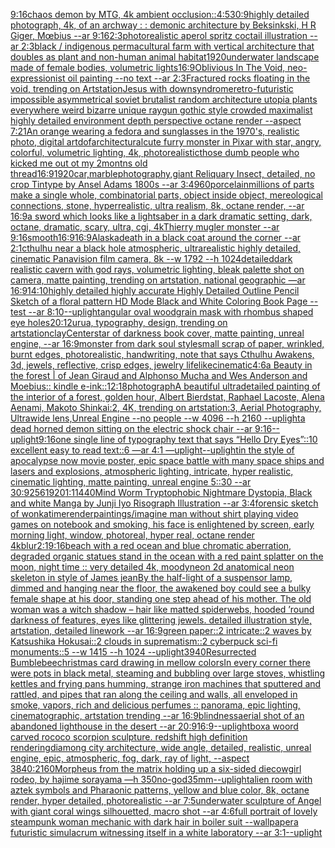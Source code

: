 [9:16](https://www.ebank.nz/aiartgenerator?category=9%3A16)[chaos demon by MTG, 4k ambient occlusion](https://www.ebank.nz/aiartgenerator?category=chaos%2520demon%2520by%2520MTG%2C%25204k%2520ambient%2520occlusion)[::](https://www.ebank.nz/aiartgenerator?category=%3A%3A)[4:5](https://www.ebank.nz/aiartgenerator?category=4%3A5)[30:9](https://www.ebank.nz/aiartgenerator?category=30%3A9)[highly detailed photograph, 4k, of an archway : : demonic architecture by Beksinkski, H R Giger, Mœbius --ar 9:16](https://www.ebank.nz/aiartgenerator?category=highly%2520detailed%2520photograph%2C%25204k%2C%2520of%2520an%2520archway%2520%3A%2520%3A%2520demonic%2520architecture%2520by%2520Beksinkski%2C%2520H%2520R%2520Giger%2C%2520M%C5%93bius%2520--ar%25209%3A16)[2:3](https://www.ebank.nz/aiartgenerator?category=2%3A3)[photorealistic aperol spritz coctail illustration --ar 2:3](https://www.ebank.nz/aiartgenerator?category=photorealistic%2520aperol%2520spritz%2520coctail%2520illustration%2520--ar%25202%3A3)[black / indigenous permacultural farm with vertical architecture that doubles as plant and non-human animal habitat](https://www.ebank.nz/aiartgenerator?category=black%2520/%2520indigenous%2520permacultural%2520farm%2520with%2520vertical%2520architecture%2520that%2520doubles%2520as%2520plant%2520and%2520non-human%2520animal%2520habitat)[1920](https://www.ebank.nz/aiartgenerator?category=1920)[underwater landscape made of female bodies, volumetric lights](https://www.ebank.nz/aiartgenerator?category=underwater%2520landscape%2520made%2520of%2520female%2520bodies%2C%2520volumetric%2520lights)[16:9](https://www.ebank.nz/aiartgenerator?category=16%3A9)[Oblivious In The Void, neo-expressionist oil painting --no text --ar 2:3](https://www.ebank.nz/aiartgenerator?category=Oblivious%2520In%2520The%2520Void%2C%2520neo-expressionist%2520oil%2520painting%2520--no%2520text%2520--ar%25202%3A3)[Fractured rocks floating in the void, trending on Artstation](https://www.ebank.nz/aiartgenerator?category=Fractured%2520rocks%2520floating%2520in%2520the%2520void%2C%2520trending%2520on%2520Artstation)[Jesus with downsyndrome](https://www.ebank.nz/aiartgenerator?category=Jesus%2520with%2520downsyndrome)[retro-futuristic impossible asymmetrical soviet brutalist random architecture utopia plants everywhere weird bizarre unique raygun gothic style crowded maximalist highly detailed environment depth perspective octane render --aspect 7:21](https://www.ebank.nz/aiartgenerator?category=retro-futuristic%2520impossible%2520asymmetrical%2520soviet%2520brutalist%2520random%2520architecture%2520utopia%2520plants%2520everywhere%2520weird%2520bizarre%2520unique%2520raygun%2520gothic%2520style%2520crowded%2520maximalist%2520highly%2520detailed%2520environment%2520depth%2520perspective%2520octane%2520render%2520--aspect%25207%3A21)[An orange wearing a fedora and sunglasses in the 1970's, realistic photo, digital art](https://www.ebank.nz/aiartgenerator?category=An%2520orange%2520wearing%2520a%2520fedora%2520and%2520sunglasses%2520in%2520the%25201970%27s%2C%2520realistic%2520photo%2C%2520digital%2520art)[dof](https://www.ebank.nz/aiartgenerator?category=dof)[architectural](https://www.ebank.nz/aiartgenerator?category=architectural)[cute furry monster in Pixar with star, angry, colorful, volumetric lighting, 4k, photorealistic](https://www.ebank.nz/aiartgenerator?category=cute%2520furry%2520monster%2520in%2520Pixar%2520with%2520star%2C%2520angry%2C%2520colorful%2C%2520volumetric%2520lighting%2C%25204k%2C%2520photorealistic)[those dumb people who kicked me out ot my 2montns old thread](https://www.ebank.nz/aiartgenerator?category=those%2520dumb%2520people%2520who%2520kicked%2520me%2520out%2520ot%2520my%25202montns%2520old%2520thread)[16:9](https://www.ebank.nz/aiartgenerator?category=16%3A9)[1920](https://www.ebank.nz/aiartgenerator?category=1920)[car,marble](https://www.ebank.nz/aiartgenerator?category=car%2Cmarble)[photography,](https://www.ebank.nz/aiartgenerator?category=photography%2C)[giant Reliquary Insect, detailed, no crop   Tintype by Ansel Adams 1800s --ar 3:4](https://www.ebank.nz/aiartgenerator?category=giant%2520Reliquary%2520Insect%2C%2520detailed%2C%2520no%2520crop%2520%2520%2520Tintype%2520by%2520Ansel%2520Adams%25201800s%2520--ar%25203%3A4)[960](https://www.ebank.nz/aiartgenerator?category=960)[porcelain](https://www.ebank.nz/aiartgenerator?category=porcelain)[millions of parts make a single whole, combinatorial parts,  object inside object, mereological connections, stone, hyperrealistic, ultra realism, 8k, octane render, --ar 16:9](https://www.ebank.nz/aiartgenerator?category=millions%2520of%2520parts%2520make%2520a%2520single%2520whole%2C%2520combinatorial%2520parts%2C%2520%2520object%2520inside%2520object%2C%2520mereological%2520connections%2C%2520stone%2C%2520hyperrealistic%2C%2520ultra%2520realism%2C%25208k%2C%2520octane%2520render%2C%2520--ar%252016%3A9)[a sword which looks like a lightsaber in a dark dramatic setting, dark, octane, dramatic, scary, ultra, cgi, 4k](https://www.ebank.nz/aiartgenerator?category=a%2520sword%2520which%2520looks%2520like%2520a%2520lightsaber%2520in%2520a%2520dark%2520dramatic%2520setting%2C%2520dark%2C%2520octane%2C%2520dramatic%2C%2520scary%2C%2520ultra%2C%2520cgi%2C%25204k)[Thierry mugler monster --ar 9:16](https://www.ebank.nz/aiartgenerator?category=Thierry%2520mugler%2520monster%2520--ar%25209%3A16)[smooth](https://www.ebank.nz/aiartgenerator?category=smooth)[16:9](https://www.ebank.nz/aiartgenerator?category=16%3A9)[16:9](https://www.ebank.nz/aiartgenerator?category=16%3A9)[Alaska](https://www.ebank.nz/aiartgenerator?category=Alaska)[death in a black coat around the corner --ar 2:1](https://www.ebank.nz/aiartgenerator?category=death%2520in%2520a%2520black%2520coat%2520around%2520the%2520corner%2520--ar%25202%3A1)[cthulhu near a black hole atmospheric, ultrarealistic highly detailed, cinematic Panavision film camera, 8k --w 1792 --h 1024](https://www.ebank.nz/aiartgenerator?category=cthulhu%2520near%2520a%2520black%2520hole%2520atmospheric%2C%2520ultrarealistic%2520highly%2520detailed%2C%2520cinematic%2520Panavision%2520film%2520camera%2C%25208k%2520--w%25201792%2520--h%25201024)[detailed](https://www.ebank.nz/aiartgenerator?category=detailed)[dark realistic cavern with god rays, volumetric lighting, bleak palette shot on camera, matte painting, trending on artstation, national geographic —ar 16:9](https://www.ebank.nz/aiartgenerator?category=dark%2520realistic%2520cavern%2520with%2520god%2520rays%2C%2520volumetric%2520lighting%2C%2520bleak%2520palette%2520shot%2520on%2520camera%2C%2520matte%2520painting%2C%2520trending%2520on%2520artstation%2C%2520national%2520geographic%2520%E2%80%94ar%252016%3A9)[14:10](https://www.ebank.nz/aiartgenerator?category=14%3A10)[highly detailed highly accurate Highly Detailed Outline Pencil Sketch of a floral pattern HD Mode Black and White Coloring Book Page  --test --ar 8:10](https://www.ebank.nz/aiartgenerator?category=highly%2520detailed%2520highly%2520accurate%2520Highly%2520Detailed%2520Outline%2520Pencil%2520Sketch%2520of%2520a%2520floral%2520pattern%2520HD%2520Mode%2520Black%2520and%2520White%2520Coloring%2520Book%2520Page%2520%2520--test%2520--ar%25208%3A10)[--uplight](https://www.ebank.nz/aiartgenerator?category=--uplight)[angular oval woodgrain mask with rhombus shaped eye holes](https://www.ebank.nz/aiartgenerator?category=angular%2520oval%2520woodgrain%2520mask%2520with%2520rhombus%2520shaped%2520eye%2520holes)[20:12](https://www.ebank.nz/aiartgenerator?category=20%3A12)[urua, typography, design, trending on artstation](https://www.ebank.nz/aiartgenerator?category=urua%2C%2520typography%2C%2520design%2C%2520trending%2520on%2520artstation)[clay](https://www.ebank.nz/aiartgenerator?category=clay)[Center](https://www.ebank.nz/aiartgenerator?category=Center)[star of darkness book cover, matte painting, unreal engine, --ar 16:9](https://www.ebank.nz/aiartgenerator?category=star%2520of%2520darkness%2520book%2520cover%2C%2520matte%2520painting%2C%2520unreal%2520engine%2C%2520--ar%252016%3A9)[monster from  dark soul style](https://www.ebank.nz/aiartgenerator?category=monster%2520from%2520%2520dark%2520soul%2520style)[small scrap of paper, wrinkled, burnt edges, photorealistic, handwriting, note that says Cthulhu Awakens, 3d, jewels, reflective, crisp edges, jewelry lifelike](https://www.ebank.nz/aiartgenerator?category=small%2520scrap%2520of%2520paper%2C%2520wrinkled%2C%2520burnt%2520edges%2C%2520photorealistic%2C%2520handwriting%2C%2520note%2520that%2520says%2520Cthulhu%2520Awakens%2C%25203d%2C%2520jewels%2C%2520reflective%2C%2520crisp%2520edges%2C%2520jewelry%2520lifelike)[cinematic](https://www.ebank.nz/aiartgenerator?category=cinematic)[4:6](https://www.ebank.nz/aiartgenerator?category=4%3A6)[a Beauty in the forest | of Jean Giraud and Alphonso Mucha and Wes Anderson and Moebius:: kindle e-ink::](https://www.ebank.nz/aiartgenerator?category=a%2520Beauty%2520in%2520the%2520forest%2520%7C%2520of%2520Jean%2520Giraud%2520and%2520Alphonso%2520Mucha%2520and%2520Wes%2520Anderson%2520and%2520Moebius%3A%3A%2520kindle%2520e-ink%3A%3A)[12:18](https://www.ebank.nz/aiartgenerator?category=12%3A18)[photograph](https://www.ebank.nz/aiartgenerator?category=photograph)[A beautiful ultradetailed painting of the interior of a forest, golden hour, Albert Bierdstat, Raphael Lacoste, Alena Aenami, Makoto Shinkai:2, 4K, trending on artstation:3, Aerial Photography, Ultrawide lens,Unreal Engine --no people --w 4096 --h 2160 --uplight](https://www.ebank.nz/aiartgenerator?category=A%2520beautiful%2520ultradetailed%2520painting%2520of%2520the%2520interior%2520of%2520a%2520forest%2C%2520golden%2520hour%2C%2520Albert%2520Bierdstat%2C%2520Raphael%2520Lacoste%2C%2520Alena%2520Aenami%2C%2520Makoto%2520Shinkai%3A2%2C%25204K%2C%2520trending%2520on%2520artstation%3A3%2C%2520Aerial%2520Photography%2C%2520Ultrawide%2520lens%2CUnreal%2520Engine%2520--no%2520people%2520--w%25204096%2520--h%25202160%2520--uplight)[a dead horned demon sitting on the electric shock chair --ar 9:16](https://www.ebank.nz/aiartgenerator?category=a%2520dead%2520horned%2520demon%2520sitting%2520on%2520the%2520electric%2520shock%2520chair%2520--ar%25209%3A16)[--uplight](https://www.ebank.nz/aiartgenerator?category=--uplight)[9:16](https://www.ebank.nz/aiartgenerator?category=9%3A16)[one single line of typography text that says “Hello Dry Eyes”::10 excellent easy to read text::6  —ar 4:1 —uplight](https://www.ebank.nz/aiartgenerator?category=one%2520single%2520line%2520of%2520typography%2520text%2520that%2520says%2520%E2%80%9CHello%2520Dry%2520Eyes%E2%80%9D%3A%3A10%2520excellent%2520easy%2520to%2520read%2520text%3A%3A6%2520%2520%E2%80%94ar%25204%3A1%2520%E2%80%94uplight)[--uplight](https://www.ebank.nz/aiartgenerator?category=--uplight)[in the style of apocalypse now movie poster, epic space battle with many space ships and lasers and explosions, atmospheric lighting, intricate, hyper realistic, cinematic lighting, matte painting, unreal engine 5::30  --ar 30:9](https://www.ebank.nz/aiartgenerator?category=in%2520the%2520style%2520of%2520apocalypse%2520now%2520movie%2520poster%2C%2520epic%2520space%2520battle%2520with%2520many%2520space%2520ships%2520and%2520lasers%2520and%2520explosions%2C%2520atmospheric%2520lighting%2C%2520intricate%2C%2520hyper%2520realistic%2C%2520cinematic%2520lighting%2C%2520matte%2520painting%2C%2520unreal%2520engine%25205%3A%3A30%2520%2520--ar%252030%3A9)[256](https://www.ebank.nz/aiartgenerator?category=256)[1920](https://www.ebank.nz/aiartgenerator?category=1920)[1:1](https://www.ebank.nz/aiartgenerator?category=1%3A1)[1440](https://www.ebank.nz/aiartgenerator?category=1440)[Mind Worm  Tryptophobic Nightmare Dystopia, Black and white Manga by Junji Iyo Risograph  Illustration --ar 3:4](https://www.ebank.nz/aiartgenerator?category=Mind%2520Worm%2520%2520Tryptophobic%2520Nightmare%2520Dystopia%2C%2520Black%2520and%2520white%2520Manga%2520by%2520Junji%2520Iyo%2520Risograph%2520%2520Illustration%2520--ar%25203%3A4)[forensic sketch of wonka](https://www.ebank.nz/aiartgenerator?category=forensic%2520sketch%2520of%2520wonka)[time](https://www.ebank.nz/aiartgenerator?category=time)[render](https://www.ebank.nz/aiartgenerator?category=render)[paintings](https://www.ebank.nz/aiartgenerator?category=paintings)[/imagine  man without shirt playing video games on notebook and smoking, his face is enlightened by screen, early morning light, window, photoreal, hyper real, octane render 4k](https://www.ebank.nz/aiartgenerator?category=/imagine%2520%2520man%2520without%2520shirt%2520playing%2520video%2520games%2520on%2520notebook%2520and%2520smoking%2C%2520his%2520face%2520is%2520enlightened%2520by%2520screen%2C%2520early%2520morning%2520light%2C%2520window%2C%2520photoreal%2C%2520hyper%2520real%2C%2520octane%2520render%25204k)[blur](https://www.ebank.nz/aiartgenerator?category=blur)[2:1](https://www.ebank.nz/aiartgenerator?category=2%3A1)[9:16](https://www.ebank.nz/aiartgenerator?category=9%3A16)[beach with a red ocean and blue chromatic aberration, degraded organic statues stand in the ocean with a red paint splatter on the moon, night time :: very detailed 4k, moody](https://www.ebank.nz/aiartgenerator?category=beach%2520with%2520a%2520red%2520ocean%2520and%2520blue%2520chromatic%2520aberration%2C%2520degraded%2520organic%2520statues%2520stand%2520in%2520the%2520ocean%2520with%2520a%2520red%2520paint%2520splatter%2520on%2520the%2520moon%2C%2520night%2520time%2520%3A%3A%2520very%2520detailed%25204k%2C%2520moody)[neon 2d anatomical neon skeleton in style of James jean](https://www.ebank.nz/aiartgenerator?category=neon%25202d%2520anatomical%2520neon%2520skeleton%2520in%2520style%2520of%2520James%2520jean)[By the half-light of a suspensor lamp, dimmed and hanging near the floor, the awakened boy could see a bulky female shape at his door, standing one step ahead of his mother. The old woman was a witch shadow – hair like matted spiderwebs, hooded ’round darkness of features, eyes like glittering jewels. detailed illustration style, artstation, detailed linework --ar 16:9](https://www.ebank.nz/aiartgenerator?category=By%2520the%2520half-light%2520of%2520a%2520suspensor%2520lamp%2C%2520dimmed%2520and%2520hanging%2520near%2520the%2520floor%2C%2520the%2520awakened%2520boy%2520could%2520see%2520a%2520bulky%2520female%2520shape%2520at%2520his%2520door%2C%2520standing%2520one%2520step%2520ahead%2520of%2520his%2520mother.%2520The%2520old%2520woman%2520was%2520a%2520witch%2520shadow%2520%E2%80%93%2520hair%2520like%2520matted%2520spiderwebs%2C%2520hooded%2520%E2%80%99round%2520darkness%2520of%2520features%2C%2520eyes%2520like%2520glittering%2520jewels.%2520detailed%2520illustration%2520style%2C%2520artstation%2C%2520detailed%2520linework%2520--ar%252016%3A9)[green paper::2 intricate::2 waves by Katsushika Hokusai::2 clouds in suprematism::2 cyberpuck sci-fi monuments::5 --w 1415 --h 1024 --uplight](https://www.ebank.nz/aiartgenerator?category=green%2520paper%3A%3A2%2520intricate%3A%3A2%2520waves%2520by%2520Katsushika%2520Hokusai%3A%3A2%2520clouds%2520in%2520suprematism%3A%3A2%2520cyberpuck%2520sci-fi%2520monuments%3A%3A5%2520--w%25201415%2520--h%25201024%2520--uplight)[3940](https://www.ebank.nz/aiartgenerator?category=3940)[Resurrected Bumblebee](https://www.ebank.nz/aiartgenerator?category=Resurrected%2520Bumblebee)[christmas card drawing in mellow colors](https://www.ebank.nz/aiartgenerator?category=christmas%2520card%2520drawing%2520in%2520mellow%2520colors)[In every corner there were pots in black metal, steaming and bubbling over large stoves, whistling kettles and frying pans humming, strange iron machines that sputtered and rattled, and pipes that ran along the ceiling and walls, all enveloped in smoke, vapors, rich and delicious perfumes :: panorama, epic lighting, cinematographic, artstation trending --ar 16:9](https://www.ebank.nz/aiartgenerator?category=In%2520every%2520corner%2520there%2520were%2520pots%2520in%2520black%2520metal%2C%2520steaming%2520and%2520bubbling%2520over%2520large%2520stoves%2C%2520whistling%2520kettles%2520and%2520frying%2520pans%2520humming%2C%2520strange%2520iron%2520machines%2520that%2520sputtered%2520and%2520rattled%2C%2520and%2520pipes%2520that%2520ran%2520along%2520the%2520ceiling%2520and%2520walls%2C%2520all%2520enveloped%2520in%2520smoke%2C%2520vapors%2C%2520rich%2520and%2520delicious%2520perfumes%2520%3A%3A%2520panorama%2C%2520epic%2520lighting%2C%2520cinematographic%2C%2520artstation%2520trending%2520--ar%252016%3A9)[blindness](https://www.ebank.nz/aiartgenerator?category=blindness)[aerial shot of an abandoned lighthouse in the desert --ar 20:9](https://www.ebank.nz/aiartgenerator?category=aerial%2520shot%2520of%2520an%2520abandoned%2520lighthouse%2520in%2520the%2520desert%2520--ar%252020%3A9)[16:9](https://www.ebank.nz/aiartgenerator?category=16%3A9)[--uplight](https://www.ebank.nz/aiartgenerator?category=--uplight)[box](https://www.ebank.nz/aiartgenerator?category=box)[a woord carved rococo scorpion sculpture. redshift high definition rendering](https://www.ebank.nz/aiartgenerator?category=a%2520woord%2520carved%2520rococo%2520scorpion%2520sculpture.%2520redshift%2520high%2520definition%2520rendering)[diamong city architecture, wide angle, detailed, realistic, unreal engine, epic, atmospheric, fog, dark, ray of light, --aspect 3840:2160](https://www.ebank.nz/aiartgenerator?category=diamong%2520city%2520architecture%2C%2520wide%2520angle%2C%2520detailed%2C%2520realistic%2C%2520unreal%2520engine%2C%2520epic%2C%2520atmospheric%2C%2520fog%2C%2520dark%2C%2520ray%2520of%2520light%2C%2520--aspect%25203840%3A2160)[Morpheus from the matrix holding up a six-sided die](https://www.ebank.nz/aiartgenerator?category=Morpheus%2520from%2520the%2520matrix%2520holding%2520up%2520a%2520six-sided%2520die)[cowgirl rodeo, by hajime sorayama —h 350](https://www.ebank.nz/aiartgenerator?category=cowgirl%2520rodeo%2C%2520by%2520hajime%2520sorayama%2520%E2%80%94h%2520350)[no-god](https://www.ebank.nz/aiartgenerator?category=no-god)[35mm](https://www.ebank.nz/aiartgenerator?category=35mm)[--uplight](https://www.ebank.nz/aiartgenerator?category=--uplight)[alien room with aztek symbols and Pharaonic patterns, yellow and blue color, 8k, octane render, hyper detailed, photorealistic --ar 7:5](https://www.ebank.nz/aiartgenerator?category=alien%2520room%2520with%2520aztek%2520symbols%2520and%2520Pharaonic%2520patterns%2C%2520yellow%2520and%2520blue%2520color%2C%25208k%2C%2520octane%2520render%2C%2520hyper%2520detailed%2C%2520photorealistic%2520--ar%25207%3A5)[underwater sculpture of Angel with giant coral wings silhouetted, macro shot --ar 4:6](https://www.ebank.nz/aiartgenerator?category=underwater%2520sculpture%2520of%2520Angel%2520with%2520giant%2520coral%2520wings%2520silhouetted%2C%2520macro%2520shot%2520--ar%25204%3A6)[full portrait of lovely steampunk woman mechanic with dark hair in boiler suit --wallpaper](https://www.ebank.nz/aiartgenerator?category=full%2520portrait%2520of%2520lovely%2520steampunk%2520woman%2520mechanic%2520with%2520dark%2520hair%2520in%2520boiler%2520suit%2520--wallpaper)[a futuristic simulacrum witnessing itself in a white laboratory --ar 3:1](https://www.ebank.nz/aiartgenerator?category=a%2520futuristic%2520simulacrum%2520witnessing%2520itself%2520in%2520a%2520white%2520laboratory%2520--ar%25203%3A1)[--uplight](https://www.ebank.nz/aiartgenerator?category=--uplight)